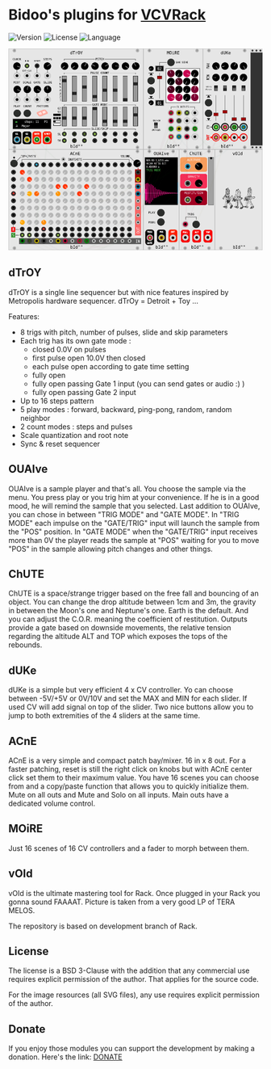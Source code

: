 # Bidoo's plugins for [VCVRack](https://vcvrack.com)

<!-- Version and License Badges -->
![Version](https://img.shields.io/badge/version-0.5.0-green.svg?style=flat-square)
![License](https://img.shields.io/badge/license-BSD3-blue.svg?style=flat-square)
![Language](https://img.shields.io/badge/language-C++-yellow.svg?style=flat-square)

![pack](/images/pack.png?raw=true "pack")

## dTrOY

dTrOY is a single line sequencer but with nice features inspired by Metropolis hardware sequencer.
dTrOy = Detroit + Toy ...

Features:
- 8 trigs with pitch, number of pulses, slide and skip parameters
- Each trig has its own gate mode :
	- closed 0.0V on pulses
	- first pulse open 10.0V then closed
	- each pulse open according to gate time setting
	- fully open
	- fully open passing Gate 1 input (you can send gates or audio :) )
	- fully open passing Gate 2 input
- Up to 16 steps pattern
- 5 play modes : forward, backward, ping-pong, random, random neighbor
- 2 count modes : steps and pulses
- Scale quantization and root note
- Sync & reset sequencer

## OUAIve

OUAIve is a sample player and that's all. You choose the sample via the menu. You press play or you trig him at your convenience.
If he is in a good mood, he will remind the sample that you selected.
Last addition to OUAIve, you can chose in between "TRIG MODE" and "GATE MODE".
In "TRIG MODE" each impulse on the "GATE/TRIG" input will launch the sample from the "POS" position.
In "GATE MODE" when the "GATE/TRIG" input receives more than 0V the player reads the sample at "POS" waiting for you to move "POS" in the sample allowing pitch changes and other things.


## ChUTE

ChUTE is a space/strange trigger based on the free fall and bouncing of an object.
You can change the drop altitude between 1cm and 3m, the gravity in between the Moon's one and Neptune's one. Earth is the default.
And you can adjust the C.O.R. meaning the coefficient of restitution.
Outputs provide a gate based on downside movements, the relative tension regarding the altitude ALT and TOP which exposes the tops of the rebounds.

## dUKe

dUKe is a simple but very efficient 4 x CV controller. Yo can choose between -5V/+5V or 0V/10V and set the MAX and MIN for each slider. If used CV will add signal on top of the slider.
Two nice buttons allow you to jump to both extremities of the 4 sliders at the same time.

## ACnE

ACnE is a very simple and compact patch bay/mixer. 16 in x 8 out.
For a faster patching, reset is still the right click on knobs but with ACnE center click set them to their maximum value.
You have 16 scenes you can choose from and a copy/paste function that allows you to quickly initialize them.
Mute on all outs and Mute and Solo on all inputs. Main outs have a dedicated volume control.

## MOiRE

Just 16 scenes of 16 CV controllers and a fader to morph between them.

## vOId

vOId is the ultimate mastering tool for Rack. Once plugged in your Rack you gonna sound FAAAAT. Picture is taken from a very good LP of TERA MELOS.

The repository is based on development branch of Rack.

## License

The license is a BSD 3-Clause with the addition that any commercial use requires explicit permission of the author. That applies for the source code.

For the image resources (all SVG files), any use requires explicit permission of the author.

## Donate

If you enjoy those modules you can support the development by making a donation. Here's the link: [DONATE](https://paypal.me/sebastienbouffier)

